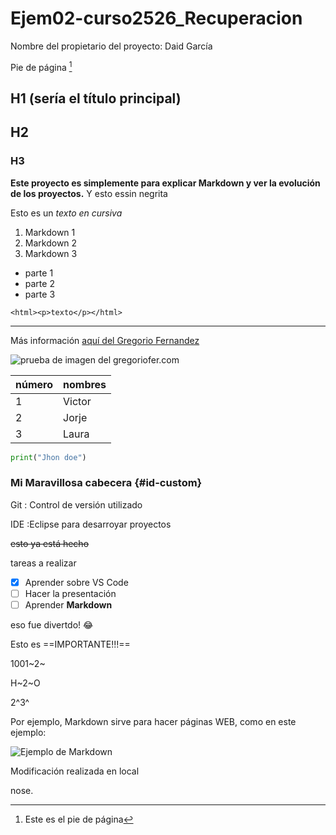 # Ejem02-curso2526_Recuperacion

Nombre del propietario del proyecto: Daid García

Pie de página [^1]

## H1 (sería el título principal)

## H2

### H3

**Este proyecto es simplemente para explicar Markdown y ver la evolución de los proyectos.** Y esto essin negrita

Esto es un *texto en cursiva*

1. Markdown 1
2. Markdown 2
3. Markdown 3

- parte 1
- parte 2
- parte 3

`<html><p>texto</p></html>`

---

Más información [aquí del Gregorio Fernandez](https://gregorifer.com)

![prueba de imagen del gregoriofer.com](https://gregoriofer.com/logo.jpg)

|número | nombres |
| - | ------ |
| 1 | Victor |
| 2 |  Jorje |
| 3 |  Laura |

```python
print("Jhon doe")
```

### Mi Maravillosa cabecera {#id-custom}

Git
: Control de versión utilizado

IDE
:Eclipse para desarroyar proyectos

~~esto ya está hecho~~

tareas a realizar

- [x] Aprender sobre VS Code
- [ ] Hacer la presentación
- [ ] Aprender **Markdown**

eso fue divertdo! :joy:

Esto es ==IMPORTANTE\!\!\!==

1001~2~

H~2~O

 2^3^

Por ejemplo, Markdown sirve para hacer páginas WEB, como en este ejemplo:

![Ejemplo de Markdown](https://mdg.imgix.net/assets/images/markdown-flowchart.png)

Modificación realizada en local

[^1]:Este es el pie de página

nose.
